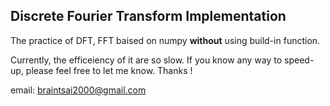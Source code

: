 ## Discrete Fourier Transform Implementation

The practice of DFT, FFT baised on numpy __without__ using 
build-in function.

Currently, the efficeiency of it are so slow. 
If you know any way to speed-up, please feel free to let me know. Thanks !

email: braintsai2000@gmail.com